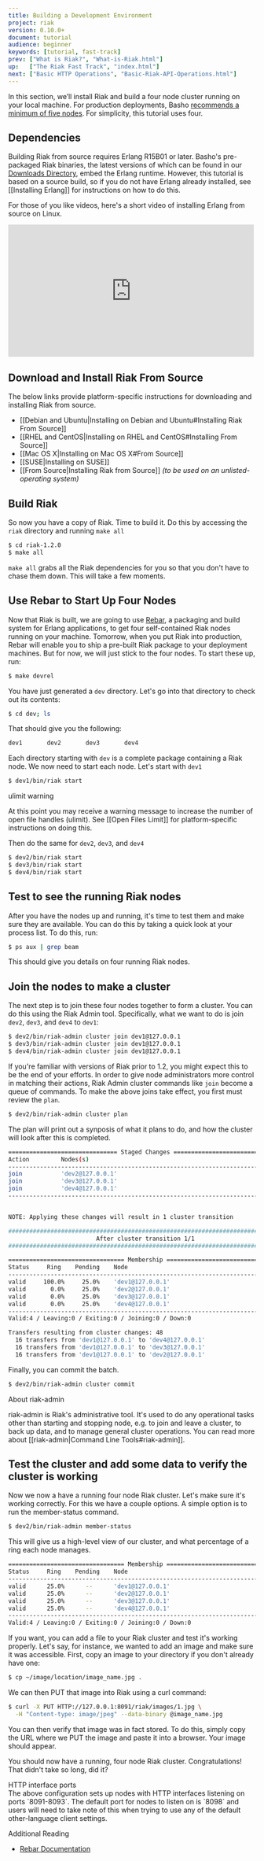 ```yaml
---
title: Building a Development Environment
project: riak
version: 0.10.0+
document: tutorial
audience: beginner
keywords: [tutorial, fast-track]
prev: ["What is Riak?", "What-is-Riak.html"]
up:   ["The Riak Fast Track", "index.html"]
next: ["Basic HTTP Operations", "Basic-Riak-API-Operations.html"]
---
```


In this section, we’ll install Riak and build a four node cluster running on your local machine.  For production deployments, Basho [recommends a minimum of five nodes](http://basho.com/blog/technical/2012/04/27/Why-Your-Riak-Cluster-Should-Have-At-Least-Five-Nodes/). For simplicity, this tutorial uses four.

## Dependencies

Building Riak from source requires Erlang R15B01 or later. Basho's pre-packaged Riak binaries, the latest versions of which can be found in our [Downloads Directory](http://basho.com/resources/downloads/), embed the Erlang runtime. However, this tutorial is based on a source build, so if you do not have Erlang already installed, see [[Installing Erlang]] for instructions on how to do this.

For those of you like videos, here's a short video of installing Erlang from source on Linux. 

<iframe src="http://player.vimeo.com/video/42421349" width="500" height="269" frameborder="0" webkitAllowFullScreen mozallowfullscreen allowFullScreen></iframe>

## Download and Install Riak From Source

The below links provide platform-specific instructions for downloading and installing Riak from source.

* [[Debian and Ubuntu|Installing on Debian and Ubuntu#Installing Riak From Source]]
* [[RHEL and CentOS|Installing on RHEL and CentOS#Installing From Source]]
* [[Mac OS X|Installing on Mac OS X#From Source]]
* [[SUSE|Installing on SUSE]]
* [[From Source|Installing Riak from Source]] *(to be used on an unlisted-operating system)*

## Build Riak

So now you have a copy of Riak. Time to build it. Do this by accessing the `riak` directory and running `make all`

```bash
$ cd riak-1.2.0
$ make all
```

`make all` grabs all the Riak dependencies for you so that you don't have to chase them down. This will take a few moments.

## Use Rebar to Start Up Four Nodes

Now that Riak is built, we are going to use [Rebar](https://github.com/basho/rebar), a packaging and build system for Erlang applications, to get four self-contained Riak nodes running on your machine. Tomorrow, when you put Riak into production, Rebar will enable you to ship a pre-built Riak package to your deployment machines. But for now, we will just stick to the four nodes. To start these up, run:

```bash
$ make devrel
```

You have just generated a `dev` directory. Let's go into that directory to check out its contents:

```bash
$ cd dev; ls
```

That should give you the following:

```bash
dev1       dev2       dev3       dev4  
```

Each directory starting with `dev` is a complete package containing a Riak node. We now need to start each node. Let's start with `dev1`

```bash
$ dev1/bin/riak start
```

<div class="note">
<div class="title">ulimit warning</div>

At this point you may receive a warning message to increase the number of open file handles (ulimit).  See [[Open Files Limit]] for platform-specific instructions on doing this.

</div>

Then do the same for `dev2`, `dev3`, and `dev4`

```bash
$ dev2/bin/riak start
$ dev3/bin/riak start
$ dev4/bin/riak start
```

## Test to see the running Riak nodes

After you have the nodes up and running, it's time to test them and make sure they are available. You can do this by taking a quick look at your process list. To do this, run:

```bash
$ ps aux | grep beam
```

This should give you details on four running Riak nodes.

## Join the nodes to make a cluster

The next step is to join these four nodes together to form a cluster. You can do this using the Riak Admin tool. Specifically, what we want to do is join `dev2`, `dev3`, and `dev4` to `dev1`:

```bash
$ dev2/bin/riak-admin cluster join dev1@127.0.0.1
$ dev3/bin/riak-admin cluster join dev1@127.0.0.1
$ dev4/bin/riak-admin cluster join dev1@127.0.0.1
```

If you're familiar with versions of Riak prior to 1.2, you might expect this to be the end of your
efforts. In order to give node administrators more control in matching their actions, Riak Admin
cluster commands like `join` become a queue of commands. To make the above joins take effect,
you first must review the `plan`.

```bash
$ dev2/bin/riak-admin cluster plan
```

The plan will print out a synposis of what it plans to do, and how the cluster will look
after this is completed.

```bash
=============================== Staged Changes ================================
Action         Nodes(s)
-------------------------------------------------------------------------------
join           'dev2@127.0.0.1'
join           'dev3@127.0.0.1'
join           'dev4@127.0.0.1'
-------------------------------------------------------------------------------


NOTE: Applying these changes will result in 1 cluster transition

###############################################################################
                         After cluster transition 1/1
###############################################################################

================================= Membership ==================================
Status     Ring    Pending    Node
-------------------------------------------------------------------------------
valid     100.0%     25.0%    'dev1@127.0.0.1'
valid       0.0%     25.0%    'dev2@127.0.0.1'
valid       0.0%     25.0%    'dev3@127.0.0.1'
valid       0.0%     25.0%    'dev4@127.0.0.1'
-------------------------------------------------------------------------------
Valid:4 / Leaving:0 / Exiting:0 / Joining:0 / Down:0

Transfers resulting from cluster changes: 48
  16 transfers from 'dev1@127.0.0.1' to 'dev4@127.0.0.1'
  16 transfers from 'dev1@127.0.0.1' to 'dev3@127.0.0.1'
  16 transfers from 'dev1@127.0.0.1' to 'dev2@127.0.0.1'
```

Finally, you can commit the batch.

```bash
$ dev2/bin/riak-admin cluster commit
```

<div class="info">
<div class="title">About riak-admin</div>

riak-admin is Riak's administrative tool. It's used to do any operational tasks
other than starting and stopping node, e.g. to join and leave a cluster, to back
up data, and to manage general cluster operations. You can read more about
[[riak-admin|Command Line Tools#riak-admin]].

</div>

## Test the cluster and add some data to verify the cluster is working

Now we now a have a running four node Riak cluster. Let's make sure it's working correctly. For this we have a couple options. A simple option is to run the member-status command.

```bash
$ dev2/bin/riak-admin member-status
```

This will give us a high-level view of our cluster, and what percentage of a ring each node manages.

```bash
================================= Membership ==================================
Status     Ring    Pending    Node
-------------------------------------------------------------------------------
valid      25.0%      --      'dev1@127.0.0.1'
valid      25.0%      --      'dev2@127.0.0.1'
valid      25.0%      --      'dev3@127.0.0.1'
valid      25.0%      --      'dev4@127.0.0.1'
-------------------------------------------------------------------------------
Valid:4 / Leaving:0 / Exiting:0 / Joining:0 / Down:0
```

If you want, you can add a file to your Riak cluster and test it's working properly. Let's say, for instance, we wanted to add an image and make sure it was accessible. First, copy an image to your directory if you don't already have one:

```bash
$ cp ~/image/location/image_name.jpg .
```

We can then PUT that image into Riak using a curl command:

```bash
$ curl -X PUT HTTP://127.0.0.1:8091/riak/images/1.jpg \
  -H "Content-type: image/jpeg" --data-binary @image_name.jpg
```

You can then verify that image was in fact stored. To do this, simply copy the URL where we PUT the image and paste it into a browser. Your image should appear.

You should now have a running, four node Riak cluster. Congratulations! That didn't take so long, did it?

<div class="note"><div class="title">HTTP interface ports</div>The above configuration sets up nodes with HTTP interfaces listening on ports `8091-8093`. The default port for nodes to listen on is `8098` and users will need to take note of this when trying to use any of the default other-language client settings.</div>


Additional Reading

* [Rebar Documentation](https://github.com/basho/rebar/wiki)
